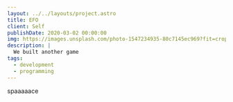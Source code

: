 ```yaml
---
layout: ../../layouts/project.astro
title: EFO
client: Self
publishDate: 2020-03-02 00:00:00
img: https://images.unsplash.com/photo-1547234935-80c7145ec969?fit=crop&w=1400&h=700&q=75
description: |
  We built another game
tags:
  - development
  - programming
---
```


spaaaaace
